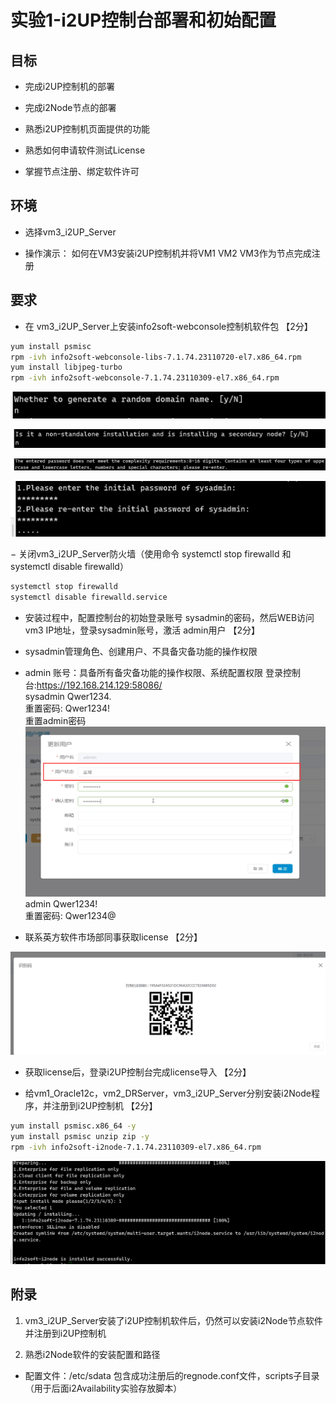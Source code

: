 # 实验1-i2UP控制台部署和初始配置

## 目标

- 完成i2UP控制机的部署

- 完成i2Node节点的部署

- 熟悉i2UP控制机页面提供的功能

- 熟悉如何申请软件测试License

- 掌握节点注册、绑定软件许可

## 环境

- 选择vm3_i2UP_Server

- 操作演示： 如何在VM3安装i2UP控制机并将VM1 VM2 VM3作为节点完成注册

## 要求

- 在 vm3_i2UP_Server上安装info2soft-webconsole控制机软件包 【2分】

```Bash
yum install psmisc
rpm -ivh info2soft-webconsole-libs-7.1.74.23110720-el7.x86_64.rpm
yum install libjpeg-turbo
rpm -ivh info2soft-webconsole-7.1.74.23110309-el7.x86_64.rpm

```

![image.png](https://raw.githubusercontent.com/shuiyuewusong/Image-storage/main/test/image-2024-05-25-09-45-23-786.png)

![image.png](https://raw.githubusercontent.com/shuiyuewusong/Image-storage/main/test/image-2024-05-25-09-48-56-734.png)

![image.png](https://raw.githubusercontent.com/shuiyuewusong/Image-storage/main/test/image-2024-05-25-09-49-30-415.png)

![image.png](https://raw.githubusercontent.com/shuiyuewusong/Image-storage/main/test/image-2024-05-25-09-48-48-919.png)

− 关闭vm3_i2UP_Server防火墙（使用命令 systemctl stop firewalld 和 systemctl disable firewalld）

```Bash
systemctl stop firewalld
systemctl disable firewalld.service
```

- 安装过程中，配置控制台的初始登录账号 sysadmin的密码，然后WEB访问vm3 IP地址，登录sysadmin账号，激活 admin用户 【2分】

- sysadmin管理角色、创建用户、不具备灾备功能的操作权限

- admin 账号：具备所有备灾备功能的操作权限、系统配置权限
  登录控制台:https://192.168.214.129:58086/  
  sysadmin Qwer1234.  
  重置密码:  Qwer1234!  
  重置admin密码  
  ![image.png](https://raw.githubusercontent.com/shuiyuewusong/Image-storage/main/test/image-2024-05-25-10-03-34-313.png)
  admin Qwer1234!  
  重置密码:  Qwer1234@

- 联系英方软件市场部同事获取license 【2分】

![image.png](https://raw.githubusercontent.com/shuiyuewusong/Image-storage/main/test/image-2024-05-25-10-09-55-476.png)

- 获取license后，登录i2UP控制台完成license导入 【2分】

- 给vm1_Oracle12c，vm2_DRServer，vm3_i2UP_Server分别安装i2Node程序，并注册到i2UP控制机 【2分】

```Bash
yum install psmisc.x86_64 -y
yum install psmisc unzip zip -y
rpm -ivh info2soft-i2node-7.1.74.23110309-el7.x86_64.rpm

```

![image.png](https://raw.githubusercontent.com/shuiyuewusong/Image-storage/main/test/image-2024-05-25-10-20-15-676.png)

## 附录

1. vm3_i2UP_Server安装了i2UP控制机软件后，仍然可以安装i2Node节点软件并注册到i2UP控制机

2. 熟悉i2Node软件的安装配置和路径

- 配置文件：/etc/sdata 包含成功注册后的regnode.conf文件，scripts子目录（用于后面i2Availability实验存放脚本）

